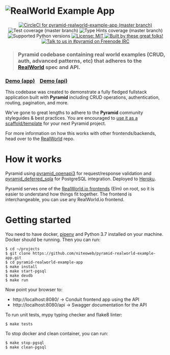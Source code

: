 # ![RealWorld Example App](logo.png)

<p align="center">
  <a href="https://circleci.com/gh/niteoweb/pyramid-realworld-example-app">
    <img alt="CircleCI for pyramid-realworld-example-app (master branch)"
         src="https://circleci.com/gh/niteoweb/pyramid-realworld-example-app.svg?style=shield">
  </a>
  <img alt="Test coverage (master branch)"
       src="https://img.shields.io/badge/tests_coverage-100%25-brightgreen.svg">
  <img alt="Type Hints coverage (master branch)"
       src="https://img.shields.io/badge/types_coverage-100%25-brightgreen.svg">
  <img alt="Supported Python versions"
       src="https://img.shields.io/badge/python-3.7-2A79B8.svg">
  <a href="https://github.com/niteoweb/pyramid-realworld-example-app/blob/master/LICENSE">
    <img alt="License: MIT"
         src="https://img.shields.io/badge/License-MIT-yellow.svg">
  </a>
  <a href="https://github.com/niteoweb/pyramid-realworld-example-app/graphs/contributors">
    <img alt="Built by these great folks!"
         src="https://img.shields.io/github/contributors/niteoweb/pyramid-realworld-example-app.svg">
  </a>
  <a href="https://webchat.freenode.net/?channels=pyramid">
    <img alt="Talk to us in #pyramid on Freenode IRC"
         src="https://img.shields.io/badge/irc-freenode-blue.svg">
  </a>
</p>

> ### Pyramid codebase containing real world examples (CRUD, auth, advanced patterns, etc) that adheres to the [RealWorld](https://github.com/gothinkster/realworld) spec and API.


### [Demo (app)](https://pyramid-realworld.herokuapp.com/)&nbsp;&nbsp;&nbsp;&nbsp;[Demo (api)](https://pyramid-realworld.herokuapp.com/api)


This codebase was created to demonstrate a fully fledged fullstack application built with **Pyramid** including CRUD operations, authentication, routing, pagination, and more.

We've gone to great lengths to adhere to the **Pyramid** community styleguides & best practices. You are encouraged to [use it as a scaffold/template](https://github.com/niteoweb/pyramid-realworld-example-app/generate) for your next Pyramid project.

For more information on how this works with other frontends/backends, head over to the [RealWorld](https://github.com/gothinkster/realworld) repo.


# How it works

Pyramid using [pyramid_openapi3](https://github.com/pylons/pyramid_openapi3) for request/response validation and [pyramid_deferred_sqla](https://github.com/niteoweb/pyramid_deferred_sqla) for PostgreSQL integration. Deployed to [Heroku](https://pyramid-realworld.herokuapp.com/api).

Pyramid serves one of the [RealWorld.io frontends](https://github.com/gothinkster/realworld#frontends) (Elm) on root, so it is easier to understand how things fit together. The frontend is interchangeable, you can use any
RealWorld.io frontend.

# Getting started

You need to have docker, [pipenv](https://pipenv.readthedocs.io/) and Python 3.7 installed on your machine. Docker should be running. Then you can run:

    $ cd ~/projects
    $ git clone https://github.com/niteoweb/pyramid-realworld-example-app.git
    $ cd pyramid-realworld-example-app
    $ make install
    $ make start-pgsql
    $ make devdb
    $ make run

Now point your browser to:
 * http://localhost:8080/ -> Conduit frontend app using the API
 * http://localhost:8080/api -> Swagger documentation for the API


To run unit tests, mypy typing checker and flake8 linter:

    $ make tests

To stop docker and clean container, you can run:

    $ make stop-pgsql
    $ make clean-pgsql
